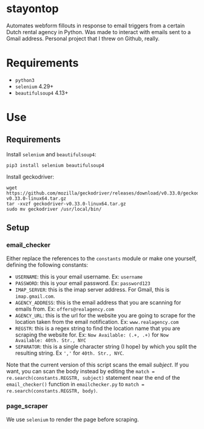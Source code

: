 # stayontop
Automates webform fillouts in response to email triggers from a certain Dutch rental agency in Python. Was made to interact with emails sent to a Gmail address. Personal project that I threw on Github, really.

# Requirements
- `python3`
- `selenium` 4.29+
- `beautifulsoup4` 4.13+

# Use
## Requirements
Install `selenium` and `beautifulsoup4`:

`pip3 install selenium beautifulsoup4`

Install geckodriver:

    wget https://github.com/mozilla/geckodriver/releases/download/v0.33.0/geckodriver-v0.33.0-linux64.tar.gz
    tar -xvzf geckodriver-v0.33.0-linux64.tar.gz
    sudo mv geckodriver /usr/local/bin/

## Setup
### email_checker
Either replace the references to the `constants` module or make one yourself, defining the following constants:
- `USERNAME`: this is your email username. Ex: `username`
- `PASSWORD`: this is your email password. Ex: `password123`
- `IMAP_SERVER`: this is the imap server address. For Gmail, this is `imap.gmail.com`. 
- `AGENCY_ADDRESS`: this is the email address that you are scanning for emails from. Ex: `offers@realagency.com`
- `AGENCY_URL`: this is the url for the website you are going to scrape for the location taken from the email notification. Ex: `www.realagency.com`
- `REGSTR`: this is a regex string to find the location name that you are scraping the website for. Ex: `Now Available: (.+, .+)` for `Now Available: 40th. Str., NYC`
- `SEPARATOR`: this is a single character string (I hope) by which you split the resulting string. Ex `','` for `40th. Str., NYC`.

Note that the current version of this script scans the email *subject*. If you want, you can scan the body instead by editing the `match = re.search(constants.REGSTR, subject)` statement near the end of the `email_checker()` function in `emailchecker.py` to `match = re.search(constants.REGSTR, body)`.

### page_scraper
We use `selenium` to render the page before scraping.